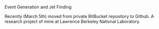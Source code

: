 Event Generation and Jet Finding

Recently (March 5th) moved from private BitBucket repository to Github. A research project of mine at Lawrence Berkeley National Laboratory. 
